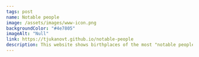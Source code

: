 ```yaml
---
tags: post
name: Notable people
image: /assets/images/www-icon.png
backgroundColor: "#4e7805"
imageAlt: "Null"
link: https://tjukanovt.github.io/notable-people
description: This website shows birthplaces of the most "notable people" around the world.
---
```

